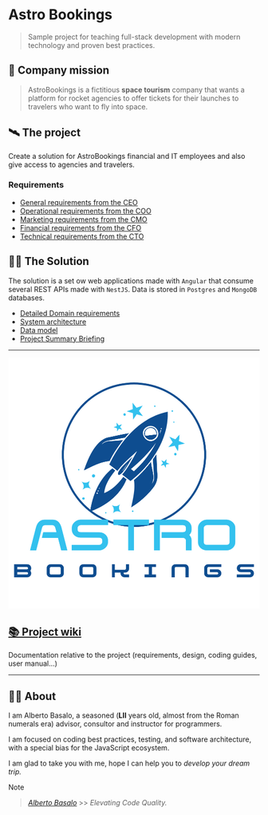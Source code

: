 # Astro Bookings

> Sample project for teaching full-stack development with modern technology and proven best practices.

## 🚀 Company mission

> AstroBookings is a fictitious **space tourism** company that wants a platform for rocket agencies to offer tickets for their launches to travelers who want to fly into space.

## 🛰️ The project

Create a solution for AstroBookings financial and IT employees and also give access to agencies and travelers.

### Requirements

- [General requirements from the CEO](./0-requirements/1-AstroBookings-General_requirements-CEO-letter.md)
- [Operational requirements from the COO](./0-requirements/2-AstroBookings-Operational_requirements-COO-letter.md)
- [Marketing requirements from the CMO](./0-requirements/3-AstroBookings-Marqueting_requirements-CMO-letter.md)
- [Financial requirements from the CFO](./0-requirements/4-AstroBookings-Financial_requirements-CFO-letter.md)
- [Technical requirements from the CTO](./0-requirements/5-AstroBookings-Technical_requirements-CTO-letter.md)

## 🧑‍💻 The Solution

The solution is a set ow web applications made with `Angular` that consume several REST APIs made with `NestJS`. Data is stored in `Postgres` and `MongoDB` databases.

- [Detailed Domain requirements](./1-analysis/1-astrobookings-domain-requirements.md)
- [System architecture](./1-analysis/2-astrobookings-system-architecture.md)
- [Data model](./1-analysis/3-astrobookings-erd.md)
- [Project Summary Briefing](./1-analysis/4-astrobookings-project-briefing.md)

---

![Astro Bookings Logo](../AstroBookings.png)

## [📚 Project wiki](https://github.com/AstroBookings/.github/wiki)

Documentation relative to the project (requirements, design, coding guides, user manual...)

---

## 👨‍🚀 About

I am Alberto Basalo, a seasoned (**LII** years old, almost from the Roman numerals era) advisor, consultor and instructor for programmers.

I am focused on coding best practices, testing, and software architecture, with a special bias for the JavaScript ecosystem.

I am glad to take you with me, hope I can help you to _develop your dream trip._

> [!NOTE]
>
> > _[Alberto Basalo](https://github.com/albertobasalo)_ >> _Elevating Code Quality._
